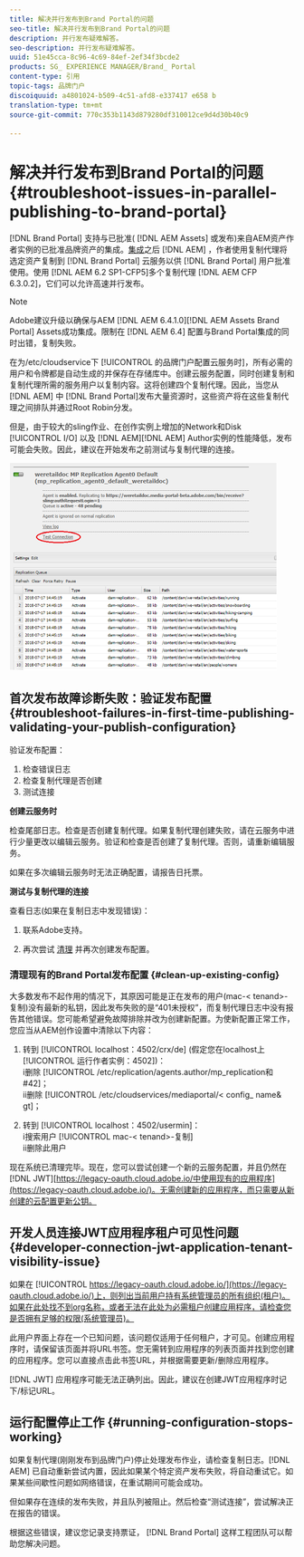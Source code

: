 ```yaml
---
title: 解决并行发布到Brand Portal的问题
seo-title: 解决并行发布到Brand Portal的问题
description: 并行发布疑难解答。
seo-description: 并行发布疑难解答。
uuid: 51e45cca-8c96-4c69-84ef-2ef34f3bcde2
products: SG_ EXPERIENCE MANAGER/Brand_ Portal
content-type: 引用
topic-tags: 品牌门户
discoiquuid: a4801024-b509-4c51-afd8-e337417 e658 b
translation-type: tm+mt
source-git-commit: 770c353b1143d879280df310012ce9d4d30b40c9

---
```



# 解决并行发布到Brand Portal的问题 {#troubleshoot-issues-in-parallel-publishing-to-brand-portal}

[!DNL Brand Portal] 支持与已批准( [!DNL AEM Assets] 或发布)来自AEM资产作者实例的已批准品牌资产的集成。[集成](https://helpx.adobe.com/experience-manager/6-5/assets/using/brand-portal-configuring-integration.html)之后 [!DNL AEM] ，作者使用复制代理将选定资产复制到 [!DNL Brand Portal] 云服务以供 [!DNL Brand Portal] 用户批准使用。使用 [!DNL AEM 6.2 SP1-CFP5]多个复制代理 [!DNL AEM CFP 6.3.0.2]，它们可以允许高速并行发布。

>[!NOTE]
>
>Adobe建议升级以确保与AEM [!DNL AEM 6.4.1.0][!DNL AEM Assets Brand Portal] Assets成功集成。限制在 [!DNL AEM 6.4] 配置与Brand Portal集成的同时出错，复制失败。

在为/etc/cloudservice下 [!UICONTROL 的品牌门户配置云服务时]，所有必需的用户和令牌都是自动生成的并保存在存储库中。创建云服务配置，同时创建复制和复制代理所需的服务用户以复制内容。这将创建四个复制代理。因此，当您从 [!DNL AEM] 中 [!DNL Brand Portal]发布大量资源时，这些资产将在这些复制代理之间排队并通过Root Robin分发。

但是，由于较大的sling作业、在创作实例上增加的Network和Disk [!UICONTROL I/O] 以及 [!DNL AEM][!DNL AEM] Author实例的性能降低，发布可能会失败。因此，建议在开始发布之前测试与复制代理的连接。

![](assets/test-connection.png)

## 首次发布故障诊断失败：验证发布配置 {#troubleshoot-failures-in-first-time-publishing-validating-your-publish-configuration}

验证发布配置：

1. 检查错误日志
2. 检查复制代理是否创建
3. 测试连接

**创建云服务时**

检查尾部日志。检查是否创建复制代理。如果复制代理创建失败，请在云服务中进行少量更改以编辑云服务。验证和检查是否创建了复制代理。否则，请重新编辑服务。

如果在多次编辑云服务时无法正确配置，请报告日托票。

**测试与复制代理的连接**

查看日志(如果在复制日志中发现错误)：

1. 联系Adobe支持。

2. 再次尝试 [清理](../using/troubleshoot-parallel-publishing.md#clean-up-existing-config) 并再次创建发布配置。

<!--
Comment Type: remark
Last Modified By: Mini Gulati (mgulati)
Last Modified Date: 2018-06-21T22:56:21.256-0400
<p>?? check and compare public key. At times public key is different</p>
<p>?? another thing to check in /useradmin</p>
-->

### 清理现有的Brand Portal发布配置 {#clean-up-existing-config}

大多数发布不起作用的情况下，其原因可能是正在发布的用户(mac-&lt; tenand&gt;-复制)没有最新的私钥，因此发布失败的是“401未授权”，而复制代理日志中没有报告其他错误。您可能希望避免故障排除并改为创建新配置。为使新配置正常工作，您应当从AEM创作设置中清除以下内容：

1. 转到 [!UICONTROL localhost：4502/crx/de] (假定您在localhost上 [!UICONTROL 运行作者实例：4502])：\
   i删除 [!UICONTROL /etc/replication/agents.author/mp_replication和#42]；\
   ii删除 [!UICONTROL /etc/cloudservices/mediaportal/&lt; config_ name&amp; gt]；

2. 转到 [!UICONTROL localhost：4502/usermin]：\
   i搜索用户 [!UICONTROL mac-&lt; tenand&gt;-复制]\
   ii删除此用户

现在系统已清理完毕。现在，您可以尝试创建一个新的云服务配置，并且仍然在 [!DNL JWT][https://legacy-oauth.cloud.adobe.io/中使用现有的应用程序](https://legacy-oauth.cloud.adobe.io/)。无需创建新的应用程序，而只需要从新创建的云配置更新公钥。

## 开发人员连接JWT应用程序租户可见性问题 {#developer-connection-jwt-application-tenant-visibility-issue}

如果在 [!UICONTROL https://legacy-oauth.cloud.adobe.io/](https://legacy-oauth.cloud.adobe.io/)上，则列出当前用户持有系统管理员的所有组织(租户)。如果在此处找不到org名称，或者无法在此处为必需租户创建应用程序，请检查您是否拥有足够的权限(系统管理员)。

此用户界面上存在一个已知问题，该问题仅适用于任何租户，才可见。创建应用程序时，请保留该页面并将URL书签。您无需转到应用程序的列表页面并找到您创建的应用程序。您可以直接点击此书签URL，并根据需要更新/删除应用程序。

[!DNL JWT] 应用程序可能无法正确列出。因此，建议在创建JWT应用程序时记下/标记URL。

## 运行配置停止工作 {#running-configuration-stops-working}

<!--
Comment Type: draft

<p>If the running configuration stops working, either of the following two possibilities
<g class="gr_ gr_15 gr-alert gr_gramm gr_inline_cards gr_run_anim Grammar multiReplace" data-gr-id="15" id="15" style="font-size: 12px;">
are
</g> there:</p>
<p>1.
<g class="gr_ gr_14 gr-alert gr_gramm gr_inline_cards gr_run_anim Grammar only-ins doubleReplace replaceWithoutSep" data-gr-id="14" id="14">
Connection
</g> has failed, or</p>
<p>2. Publish has failed with permission to dam-replication-service denied, while connection has passed </p>
<p>If the connection has failed [1], the
<g class="gr_ gr_10 gr-alert gr_spell gr_inline_cards gr_run_anim ContextualSpelling ins-del multiReplace" data-gr-id="10" id="10">
fail safe
</g> way to fix it is to <a href="../using/troubleshoot-parallel-publishing.md#main-pars-header-1664955658">clean up</a> the existing Brand Portal publish configuration and recreate a publish configuration. </p>
<p>However, if the
<g class="gr_ gr_18 gr-alert gr_spell gr_inline_cards gr_run_anim ContextualSpelling" data-gr-id="18" id="18">
publish
</g> has failed with
<g class="gr_ gr_16 gr-alert gr_gramm gr_inline_cards gr_run_anim Grammar only-ins doubleReplace replaceWithoutSep" data-gr-id="16" id="16">
permission
</g> denied to dam-replication-service, raise a support ticket.</p>
-->

如果复制代理(刚刚发布到品牌门户)停止处理发布作业，请检查复制日志。[!DNL AEM] 已自动重新尝试内置，因此如果某个特定资产发布失败，将自动重试它。如果某些间歇性问题如网络错误，在重试期间可能会成功。

但如果存在连续的发布失败，并且队列被阻止。然后检查“测试连接”，尝试解决正在报告的错误。

根据这些错误，建议您记录支持票证， [!DNL Brand Portal] 这样工程团队可以帮助您解决问题。
